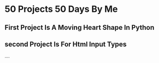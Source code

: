 <h1>50 Projects 50 Days By Me </h1>

<h2 style=" color blue">First Project Is A Moving Heart Shape In Python</h2>
<h2 style=" color blue">second Project Is For Html Input Types</h2>
....
